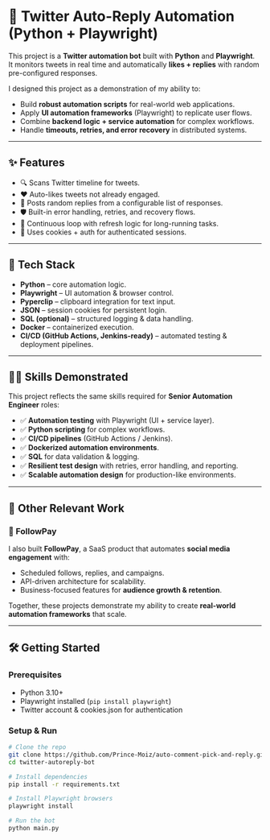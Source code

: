 # 🤖 Twitter Auto-Reply Automation (Python + Playwright)

This project is a **Twitter automation bot** built with **Python** and **Playwright**.  
It monitors tweets in real time and automatically **likes + replies** with random pre-configured responses.  

I designed this project as a demonstration of my ability to:  
- Build **robust automation scripts** for real-world web applications.  
- Apply **UI automation frameworks** (Playwright) to replicate user flows.  
- Combine **backend logic + service automation** for complex workflows.  
- Handle **timeouts, retries, and error recovery** in distributed systems.  

---

## ✨ Features
- 🔍 Scans Twitter timeline for tweets.  
- ❤️ Auto-likes tweets not already engaged.  
- 💬 Posts random replies from a configurable list of responses.  
- 🛡️ Built-in error handling, retries, and recovery flows.  
- 🔄 Continuous loop with refresh logic for long-running tasks.  
- 🧩 Uses cookies + auth for authenticated sessions.  

---

## 🚀 Tech Stack
- **Python** – core automation logic.  
- **Playwright** – UI automation & browser control.  
- **Pyperclip** – clipboard integration for text input.  
- **JSON** – session cookies for persistent login.  
- **SQL (optional)** – structured logging & data handling.  
- **Docker** – containerized execution.  
- **CI/CD (GitHub Actions, Jenkins-ready)** – automated testing & deployment pipelines.  

---

## 🧑‍💻 Skills Demonstrated
This project reflects the same skills required for **Senior Automation Engineer** roles:  

- ✅ **Automation testing** with Playwright (UI + service layer).  
- ✅ **Python scripting** for complex workflows.  
- ✅ **CI/CD pipelines** (GitHub Actions / Jenkins).  
- ✅ **Dockerized automation environments**.  
- ✅ **SQL** for data validation & logging.  
- ✅ **Resilient test design** with retries, error handling, and reporting.  
- ✅ **Scalable automation design** for production-like environments.  

---

## 📌 Other Relevant Work
### 🔹 FollowPay  
I also built **FollowPay**, a SaaS product that automates **social media engagement** with:  
- Scheduled follows, replies, and campaigns.  
- API-driven architecture for scalability.  
- Business-focused features for **audience growth & retention**.  

Together, these projects demonstrate my ability to create **real-world automation frameworks** that scale.  

---

## 🛠️ Getting Started

### Prerequisites
- Python 3.10+  
- Playwright installed (`pip install playwright`)  
- Twitter account & cookies.json for authentication  

### Setup & Run
```bash
# Clone the repo
git clone https://github.com/Prince-Moiz/auto-comment-pick-and-reply.git
cd twitter-autoreply-bot

# Install dependencies
pip install -r requirements.txt

# Install Playwright browsers
playwright install

# Run the bot
python main.py
